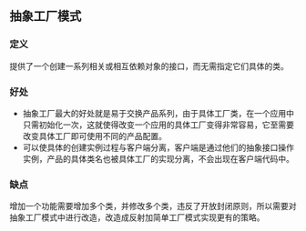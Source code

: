 ## 抽象工厂模式

### 定义
提供了一个创建一系列相关或相互依赖对象的接口，而无需指定它们具体的类。

### 好处
* 抽象工厂最大的好处就是易于交换产品系列，由于具体工厂类，在一个应用中只需初始化一次，这就使得改变一个应用的具体工厂变得非常容易，它至需要改变具体工厂即可使用不同的产品配置。
* 可以使具体的创建实例过程与客户端分离，客户端是通过他们的抽象接口操作实例，产品的具体类名也被具体工厂的实现分离，不会出现在客户端代码中。

### 缺点
增加一个功能需要增加多个类，并修改多个类，违反了开放封闭原则，所以需要对抽象工厂模式中进行改造，改造成反射加简单工厂模式实现更有的策略。
